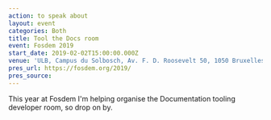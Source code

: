 ```yaml
---
action: to speak about
layout: event
categories: Both
title: Tool the Docs room
event: Fosdem 2019
start_date: 2019-02-02T15:00:00.000Z
venue: 'ULB, Campus du Solbosch, Av. F. D. Roosevelt 50, 1050 Bruxelles'
pres_url: https://fosdem.org/2019/
pres_source:
---
```


This year at Fosdem I'm helping organise the Documentation tooling developer room, so drop on by.
